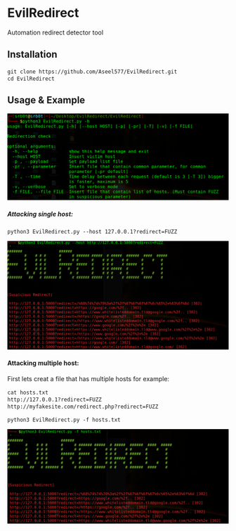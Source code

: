 # EvilRedirect
Automation redirect detector tool

## Installation
```
git clone https://github.com/Aseel577/EvilRedirect.git
cd EvilRedirect
```
## Usage & Example
![alt text](Image%26Gifs/options.png)
##### Attacking single host:
```
python3 EvilRedirect.py --host 127.0.0.1?redirect=FUZZ
```
![alt text](Image%26Gifs/single_host.png)

#### Attacking multiple host:
First lets creat a file that has multiple hosts for example:
```
cat hosts.txt
http://127.0.0.1?redirect=FUZZ
http://myfakesite.com/redirect.php?redirect=FUZZ
```
```
python3 EvilRedirect.py -f hosts.txt
```
![alt text](Image%26Gifs/multiple_host.png)

